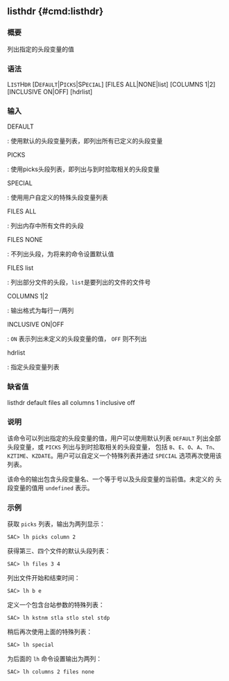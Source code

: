 ## listhdr {#cmd:listhdr}

### 概要

列出指定的头段变量的值

### 语法

L`IST`H`DR` \[D`EFAULT`|P`ICKS`|SP`ECIAL`\] \[FILES ALL|NONE|list\]
\[COLUMNS 1|2\] \[INCLUSIVE ON|OFF\] \[hdrlist\]

### 输入

DEFAULT

:   使用默认的头段变量列表，即列出所有已定义的头段变量

PICKS

:   使用picks头段列表，即列出与到时拾取相关的头段变量

SPECIAL

:   使用用户自定义的特殊头段变量列表

FILES ALL

:   列出内存中所有文件的头段

FILES NONE

:   不列出头段，为将来的命令设置默认值

FILES list

:   列出部分文件的头段，`list`是要列出的文件的文件号

COLUMNS 1|2

:   输出格式为每行一/两列

INCLUSIVE ON|OFF

:   `ON` 表示列出未定义的头段变量的值， `OFF` 则不列出

hdrlist

:   指定头段变量列表

### 缺省值

listhdr default files all columns 1 inclusive off

### 说明

该命令可以列出指定的头段变量的值，用户可以使用默认列表 `DEFAULT`
列出全部头段变量，或 `PICKS` 列出与到时拾取相关的头段变量， 包括
`B`、`E`、`O`、`A`、`Tn`、
`KZTIME`、`KZDATE`。用户可以自定义一个特殊列表并通过 `SPECIAL`
选项再次使用该列表。

该命令的输出包含头段变量名、一个等于号以及头段变量的当前值。未定义的
头段变量的值用 `undefined` 表示。

### 示例

获取 `picks` 列表，输出为两列显示：

``` {.bash}
SAC> lh picks column 2
```

获得第三、四个文件的默认头段列表：

``` {.bash}
SAC> lh files 3 4
```

列出文件开始和结束时间：

``` {.bash}
SAC> lh b e
```

定义一个包含台站参数的特殊列表：

``` {.bash}
SAC> lh kstnm stla stlo stel stdp
```

稍后再次使用上面的特殊列表：

``` {.bash}
SAC> lh special
```

为后面的 `lh` 命令设置输出为两列：

``` {.bash}
SAC> lh columns 2 files none
```
